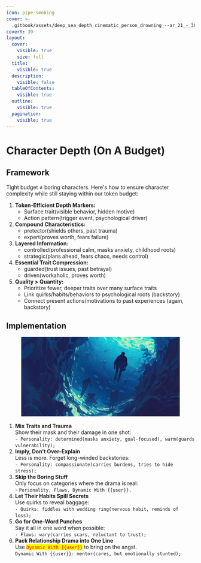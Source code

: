 ```yaml
---
icon: pipe-smoking
cover: >-
  .gitbook/assets/deep_sea_depth_cinematic_person_drowning_--ar_21_-_384ccebc-4319-4f08-8250-8d8921772f54_1.png
coverY: 39
layout:
  cover:
    visible: true
    size: full
  title:
    visible: true
  description:
    visible: false
  tableOfContents:
    visible: true
  outline:
    visible: true
  pagination:
    visible: true
---
```


# Character Depth (On A Budget)

## Framework

Tight budget ≠ boring characters. Here's how to ensure character complexity while still staying within our token budget:

1. **Token-Efficient Depth Markers:**
   * Surface trait(visible behavior, hidden motive)
   * Action pattern(trigger event, psychological driver)
2. **Compound Characteristics:**
   * protector(shields others, past trauma)
   * expert(proves worth, fears failure)
3. **Layered Information:**
   * controlled(professional calm, masks anxiety, childhood roots)
   * strategic(plans ahead, fears chaos, needs control)
4. **Essential Trait Compression:**
   * guarded(trust issues, past betrayal)
   * driven(workaholic, proves worth)
5. **Quality > Quantity:**
   * Prioritize fewer, deeper traits over many surface traits
   * Link quirks/habits/behaviors to psychological roots (backstory)
   * Connect present actions/motivations to past experiences (again, backstory)

## Implementation

<figure><img src=".gitbook/assets/deep_sea_depth_cinematic_person_drowning_--ar_21_-_384ccebc-4319-4f08-8250-8d8921772f54_0.png" alt=""><figcaption></figcaption></figure>

1. **Mix Traits and Trauma**\
   Show their mask and their damage in one shot:\
   `- Personality: determined(masks anxiety, goal-focused), warm(guards vulnerability);`
2. **Imply, Don’t Over-Explain**\
   Less is more. Forget long-winded backstories:\
   `- Personality: compassionate(carries burdens, tries to hide stress);`
3. **Skip the Boring Stuff**\
   Only focus on categories where the drama is real: \
   \- `Personality, Flaws, Dynamic With {{user}}.`
4. **Let Their Habits Spill Secrets**\
   Use quirks to reveal baggage:\
   `- Quirks: fiddles with wedding ring(nervous habit, reminds of loss);`
5. **Go for One-Word Punches**\
   Say it all in one word when possible:\
   `- Flaws: wary(carries scars, reluctant to trust);`
6. **Pack Relationship Drama into One Line** \
   Use <mark style="color:red;">`Dynamic With {{user}}`</mark> to bring on the angst.\
   `Dynamic With {{user}}: mentor(cares, but emotionally stunted);`

